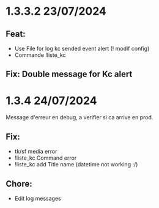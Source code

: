 # 1.3.3.2 23/07/2024
## Feat:
 - Use File for log kc sended event alert (! modif config)
 - Commande !liste_kc


## Fix: Double message for Kc alert 

# 1.3.4 24/07/2024
Message d'erreur en debug, a verifier si ca arrive en prod.  
## Fix:
 - tk/sf media error 
 - !liste_kc Command error
 - !liste_kc add Title name (datetime not working :/)

## Chore:
 - Edit log messages

